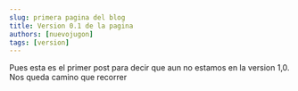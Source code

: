 ```yaml
---
slug: primera pagina del blog
title: Version 0.1 de la pagina
authors: [nuevojugon]
tags: [version]
---
```


Pues esta es el primer post para decir que aun no estamos en la version 1,0. Nos queda camino que recorrer

